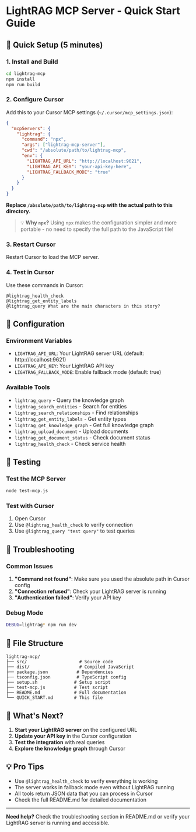 # LightRAG MCP Server - Quick Start Guide

## 🚀 Quick Setup (5 minutes)

### 1. Install and Build
```bash
cd lightrag-mcp
npm install
npm run build
```

### 2. Configure Cursor
Add this to your Cursor MCP settings (`~/.cursor/mcp_settings.json`):

```json
{
  "mcpServers": {
    "lightrag": {
      "command": "npx",
      "args": ["lightrag-mcp-server"],
      "cwd": "/absolute/path/to/lightrag-mcp",
      "env": {
        "LIGHTRAG_API_URL": "http://localhost:9621",
        "LIGHTRAG_API_KEY": "your-api-key-here",
        "LIGHTRAG_FALLBACK_MODE": "true"
      }
    }
  }
}
```

**Replace `/absolute/path/to/lightrag-mcp` with the actual path to this directory.**

> 💡 **Why `npx`?** Using `npx` makes the configuration simpler and more portable - no need to specify the full path to the JavaScript file!

### 3. Restart Cursor
Restart Cursor to load the MCP server.

### 4. Test in Cursor
Use these commands in Cursor:

```
@lightrag_health_check
@lightrag_get_entity_labels
@lightrag_query What are the main characters in this story?
```

## 🔧 Configuration

### Environment Variables
- `LIGHTRAG_API_URL`: Your LightRAG server URL (default: http://localhost:9621)
- `LIGHTRAG_API_KEY`: Your LightRAG API key
- `LIGHTRAG_FALLBACK_MODE`: Enable fallback mode (default: true)

### Available Tools
- `lightrag_query` - Query the knowledge graph
- `lightrag_search_entities` - Search for entities
- `lightrag_search_relationships` - Find relationships
- `lightrag_get_entity_labels` - Get entity types
- `lightrag_get_knowledge_graph` - Get full knowledge graph
- `lightrag_upload_document` - Upload documents
- `lightrag_get_document_status` - Check document status
- `lightrag_health_check` - Check service health

## 🧪 Testing

### Test the MCP Server
```bash
node test-mcp.js
```

### Test with Cursor
1. Open Cursor
2. Use `@lightrag_health_check` to verify connection
3. Use `@lightrag_query "test query"` to test queries

## 🐛 Troubleshooting

### Common Issues
1. **"Command not found"**: Make sure you used the absolute path in Cursor config
2. **"Connection refused"**: Check your LightRAG server is running
3. **"Authentication failed"**: Verify your API key

### Debug Mode
```bash
DEBUG=lightrag* npm run dev
```

## 📁 File Structure
```
lightrag-mcp/
├── src/                    # Source code
├── dist/                   # Compiled JavaScript
├── package.json           # Dependencies
├── tsconfig.json          # TypeScript config
├── setup.sh              # Setup script
├── test-mcp.js           # Test script
├── README.md             # Full documentation
└── QUICK_START.md        # This file
```

## 🎯 What's Next?

1. **Start your LightRAG server** on the configured URL
2. **Update your API key** in the Cursor configuration
3. **Test the integration** with real queries
4. **Explore the knowledge graph** through Cursor

## 💡 Pro Tips

- Use `@lightrag_health_check` to verify everything is working
- The server works in fallback mode even without LightRAG running
- All tools return JSON data that you can process in Cursor
- Check the full README.md for detailed documentation

---

**Need help?** Check the troubleshooting section in README.md or verify your LightRAG server is running and accessible.
